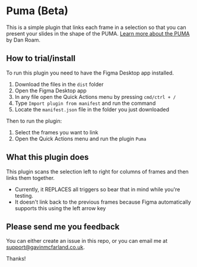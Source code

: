 # Puma (Beta)

This is a simple plugin that links each frame in a selection so that you can present your slides in the shape of the PUMA. [Learn more about the PUMA](https://www.youtube.com/watch?v=7oeKKkbybR0) by Dan Roam.

## How to trial/install

To run this plugin you need to have the Figma Desktop app installed.

1. Download the files in the `dist` folder
1. Open the Figma Desktop app
2. In any file open the Quick Actions menu by pressing `cmd/ctrl + /`
3. Type `Import plugin from manifest` and run the command
4. Locate the `manifest.json` file in the folder you just downloaded

Then to run the plugin:

1. Select the frames you want to link
2. Open the Quick Actions menu and run the plugin `Puma`

## What this plugin does

This plugin scans the selection left to right for columns of frames and then links them together.

- Currently, it REPLACES all triggers so bear that in mind while you're testing.
- It doesn't link back to the previous frames because Figma automatically supports this using the left arrow key

## Please send me you feedback

You can either create an issue in this repo, or you can email me at support@gavinmcfarland.co.uk.

Thanks!

